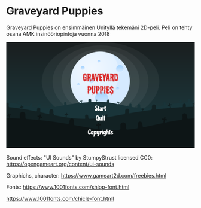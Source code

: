 # Graveyard Puppies

Graveyard Puppies on ensimmäinen Unityllä tekemäni 2D-peli. Peli on tehty osana AMK insinööriopintoja vuonna 2018

[![Demovideo](https://github.com/patedude/patedude.github.io/blob/main/Demo/gp1.png)](https://github.com/patedude/GraveyardPuppies/blob/main/GraveyardPuppies.mp4)


Sound effects:
"UI Sounds" by StumpyStrust licensed CC0: https://opengameart.org/content/ui-sounds

Graphichs, character:
https://www.gameart2d.com/freebies.html

Fonts:
https://www.1001fonts.com/shlop-font.html

https://www.1001fonts.com/chicle-font.html
